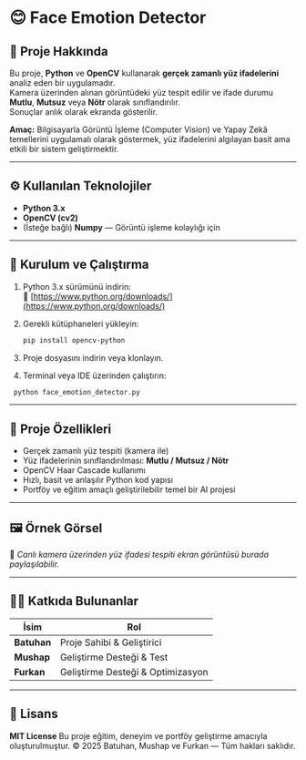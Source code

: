 # 😊 Face Emotion Detector  

## 🔹 Proje Hakkında  
Bu proje, **Python** ve **OpenCV** kullanarak **gerçek zamanlı yüz ifadelerini** analiz eden bir uygulamadır.  
Kamera üzerinden alınan görüntüdeki yüz tespit edilir ve ifade durumu **Mutlu**, **Mutsuz** veya **Nötr** olarak sınıflandırılır.  
Sonuçlar anlık olarak ekranda gösterilir.  

**Amaç:** Bilgisayarla Görüntü İşleme (Computer Vision) ve Yapay Zekâ temellerini uygulamalı olarak göstermek, yüz ifadelerini algılayan basit ama etkili bir sistem geliştirmektir.  

---

## ⚙️ Kullanılan Teknolojiler  
- **Python 3.x**  
- **OpenCV (cv2)**  
- (İsteğe bağlı) **Numpy** — Görüntü işleme kolaylığı için  

---

## 🔧 Kurulum ve Çalıştırma  
1. Python 3.x sürümünü indirin:  
   🔗 [https://www.python.org/downloads/](https://www.python.org/downloads/)  

2. Gerekli kütüphaneleri yükleyin:  
   ```bash
   pip install opencv-python

3. Proje dosyasını indirin veya klonlayın.

4. Terminal veya IDE üzerinden çalıştırın:
  ```bash
   python face_emotion_detector.py
   ```

---

## 🧠 Proje Özellikleri

* Gerçek zamanlı yüz tespiti (kamera ile)
* Yüz ifadelerinin sınıflandırılması: **Mutlu / Mutsuz / Nötr**
* OpenCV Haar Cascade kullanımı
* Hızlı, basit ve anlaşılır Python kod yapısı
* Portföy ve eğitim amaçlı geliştirilebilir temel bir AI projesi

---

## 🖼️ Örnek Görsel

📸 *Canlı kamera üzerinden yüz ifadesi tespiti ekran görüntüsü burada paylaşılabilir.*

---

## 👨‍💻 Katkıda Bulunanlar

| İsim        | Rol                               |
| ----------- | --------------------------------- |
| **Batuhan** | Proje Sahibi & Geliştirici        |
| **Mushap**  | Geliştirme Desteği & Test         |
| **Furkan**  | Geliştirme Desteği & Optimizasyon |

---

## 📜 Lisans

**MIT License**
Bu proje eğitim, deneyim ve portföy geliştirme amacıyla oluşturulmuştur.
© 2025 Batuhan, Mushap ve Furkan — Tüm hakları saklıdır.

```
